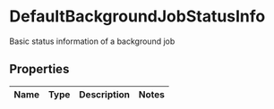 

# DefaultBackgroundJobStatusInfo

Basic status information of a background job

## Properties

| Name | Type | Description | Notes |
|------------ | ------------- | ------------- | -------------|



